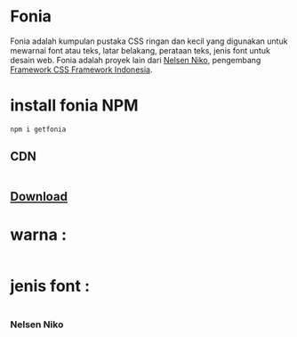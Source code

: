 # Fonia
Fonia adalah kumpulan pustaka CSS ringan dan kecil yang digunakan untuk mewarnai font atau teks, latar belakang, perataan teks, jenis font untuk desain web. Fonia adalah proyek lain dari [Nelsen Niko](https://github.com/nelsenpro), pengembang [Framework CSS Framework Indonesia](https://github.com/nelsenpro/framecss).
# install fonia NPM
```
npm i getfonia
```
## CDN
```
```
## [Download]()
# warna :
```
```
# jenis font :
```
```
### Nelsen Niko


